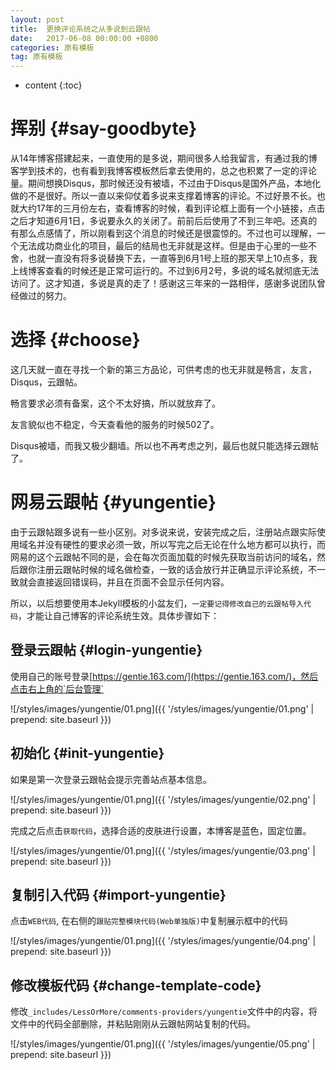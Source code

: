 ```yaml
---
layout: post
title:  更换评论系统之从多说到云跟帖
date:   2017-06-08 00:00:00 +0800
categories: 原有模板
tag: 原有模板
---
```


* content
{:toc}


挥别			{#say-goodbyte}
====================================

从14年博客搭建起来，一直使用的是多说，期间很多人给我留言，有通过我的博客学到技术的，也有看到我博客模板然后拿去使用的，总之也积累了一定的评论量。期间想换Disqus，那时候还没有被墙，不过由于Disqus是国外产品，本地化做的不是很好。所以一直以来仰仗着多说来支撑着博客的评论。不过好景不长。也就大约17年的三月份左右，查看博客的时候，看到评论框上面有一个小链接，点击之后才知道6月1日，多说要永久的关闭了。前前后后使用了不到三年吧。还真的有那么点感情了，所以刚看到这个消息的时候还是很震惊的。不过也可以理解，一个无法成功商业化的项目，最后的结局也无非就是这样。但是由于心里的一些不舍，也就一直没有将多说替换下去，一直等到6月1号上班的那天早上10点多，我上线博客查看的时候还是正常可运行的。不过到6月2号，多说的域名就彻底无法访问了。这才知道，多说是真的走了！感谢这三年来的一路相伴，感谢多说团队曾经做过的努力。


选择			{#choose}
====================================

这几天就一直在寻找一个新的第三方品论，可供考虑的也无非就是畅言，友言，Disqus，云跟帖。

畅言要求必须有备案，这个不太好搞，所以就放弃了。

友言貌似也不稳定，今天查看他的服务的时候502了。

Disqus被墙，而我又极少翻墙。所以也不再考虑之列，最后也就只能选择云跟帖了。


网易云跟帖			{#yungentie}
====================================

由于云跟帖跟多说有一些小区别。对多说来说，安装完成之后，注册站点跟实际使用域名并没有硬性的要求必须一致，所以写完之后无论在什么地方都可以执行，而网易的这个云跟帖不同的是，会在每次页面加载的时候先获取当前访问的域名，然后跟你注册云跟帖时候的域名做检查，一致的话会放行并正确显示评论系统，不一致就会直接返回错误码，并且在页面不会显示任何内容。

所以，以后想要使用本Jekyll模板的小盆友们，`一定要记得修改自己的云跟帖导入代码`，才能让自己博客的评论系统生效。具体步骤如下：

登录云跟帖			{#login-yungentie}
---------------------

使用自己的账号登录[https://gentie.163.com/](https://gentie.163.com/)，然后点击右上角的`后台管理`

![/styles/images/yungentie/01.png]({{ '/styles/images/yungentie/01.png' | prepend: site.baseurl  }})

初始化			{#init-yungentie}
---------------------

如果是第一次登录云跟帖会提示完善站点基本信息。

![/styles/images/yungentie/01.png]({{ '/styles/images/yungentie/02.png' | prepend: site.baseurl  }})

完成之后点击`获取代码`，选择合适的皮肤进行设置，本博客是蓝色，固定位置。

![/styles/images/yungentie/01.png]({{ '/styles/images/yungentie/03.png' | prepend: site.baseurl  }})

复制引入代码			{#import-yungentie}
---------------------

点击`WEB代码`, 在右侧的`跟贴完整模块代码(Web单独版)`中复制展示框中的代码

![/styles/images/yungentie/01.png]({{ '/styles/images/yungentie/04.png' | prepend: site.baseurl  }})

修改模板代码			{#change-template-code}
---------------------

修改`_includes/LessOrMore/comments-providers/yungentie`文件中的内容，将文件中的代码全部删除，并粘贴刚刚从云跟帖网站复制的代码。

![/styles/images/yungentie/01.png]({{ '/styles/images/yungentie/05.png' | prepend: site.baseurl  }})
